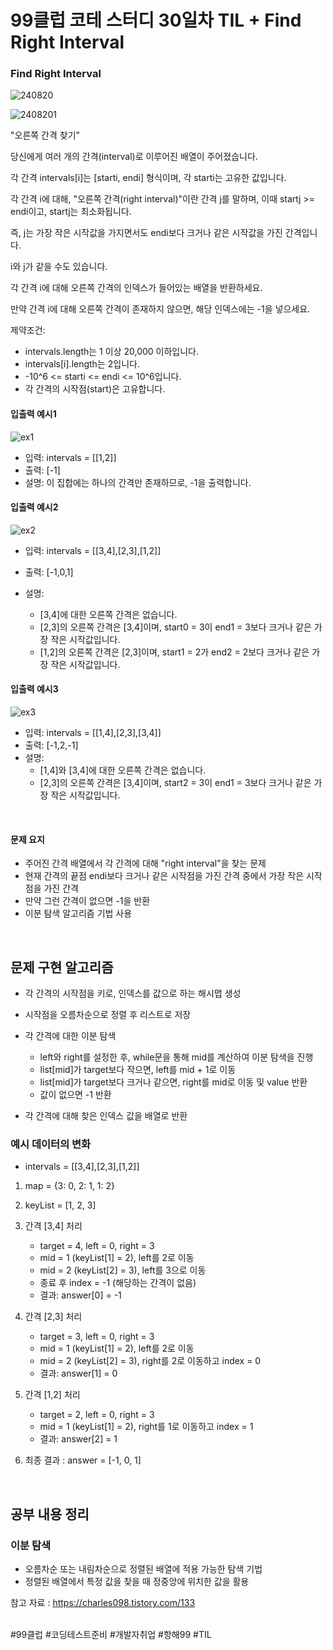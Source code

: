 # 99클럽 코테 스터디 30일차 TIL + Find Right Interval

### Find Right Interval

![240820](https://github.com/user-attachments/assets/dbdc3a58-7b19-4d9b-af9c-606f986c5b0d)

![2408201](https://github.com/user-attachments/assets/f79695ad-0ad5-4a72-a5b2-9a56cf36f5f9)

"오른쪽 간격 찾기"

당신에게 여러 개의 간격(interval)로 이루어진 배열이 주어졌습니다. 

각 간격 intervals[i]는 [starti, endi] 형식이며, 각 starti는 고유한 값입니다.

각 간격 i에 대해, "오른쪽 간격(right interval)"이란 간격 j를 말하며, 이때 startj >= endi이고, startj는 최소화됩니다. 

즉, j는 가장 작은 시작값을 가지면서도 endi보다 크거나 같은 시작값을 가진 간격입니다. 

i와 j가 같을 수도 있습니다.

각 간격 i에 대해 오른쪽 간격의 인덱스가 들어있는 배열을 반환하세요. 

만약 간격 i에 대해 오른쪽 간격이 존재하지 않으면, 해당 인덱스에는 -1을 넣으세요.

제약조건:

- intervals.length는 1 이상 20,000 이하입니다.
- intervals[i].length는 2입니다.
- -10^6 <= starti <= endi <= 10^6입니다.
- 각 간격의 시작점(start)은 고유합니다.

#### 입출력 예시1

![ex1](https://github.com/user-attachments/assets/c2801887-dbb7-4ccf-a06b-238915717865)

- 입력: intervals = [[1,2]]
- 출력: [-1]
- 설명: 이 집합에는 하나의 간격만 존재하므로, -1을 출력합니다.

#### 입출력 예시2

![ex2](https://github.com/user-attachments/assets/5ee8115a-52d1-4cb9-9c3d-b1ffd1936e46)

- 입력: intervals = [[3,4],[2,3],[1,2]]
- 출력: [-1,0,1]
- 설명:

    - [3,4]에 대한 오른쪽 간격은 없습니다.
    - [2,3]의 오른쪽 간격은 [3,4]이며, start0 = 3이 end1 = 3보다 크거나 같은 가장 작은 시작값입니다.
    - [1,2]의 오른쪽 간격은 [2,3]이며, start1 = 2가 end2 = 2보다 크거나 같은 가장 작은 시작값입니다.

#### 입출력 예시3

![ex3](https://github.com/user-attachments/assets/64db05f0-6a18-47ae-815f-f3ec3f290d3c)

- 입력: intervals = [[1,4],[2,3],[3,4]]
- 출력: [-1,2,-1]
- 설명:
    - [1,4]와 [3,4]에 대한 오른쪽 간격은 없습니다.
    - [2,3]의 오른쪽 간격은 [3,4]이며, start2 = 3이 end1 = 3보다 크거나 같은 가장 작은 시작값입니다.

<br>

#### 문제 요지
- 주어진 간격 배열에서 각 간격에 대해 "right interval"을 찾는 문제
- 현재 간격의 끝점 endi보다 크거나 같은 시작점을 가진 간격 중에서 가장 작은 시작점을 가진 간격
- 만약 그런 간격이 없으면 -1을 반환
- 이분 탐색 알고리즘 기법 사용


<br>

## 문제 구현 알고리즘
- 각 간격의 시작점을 키로, 인덱스를 값으로 하는 해시맵 생성
- 시작점을 오름차순으로 정렬 후 리스트로 저장
- 각 간격에 대한 이분 탐색

    - left와 right를 설정한 후, while문을 통해 mid를 계산하여 이분 탐색을 진행
    - list[mid]가 target보다 작으면, left를 mid + 1로 이동
    - list[mid]가 target보다 크거나 같으면, right를 mid로 이동 및 value 반환
    - 값이 없으면 -1 반환

- 각 간격에 대해 찾은 인덱스 값을 배열로 반환

### 예시 데이터의 변화
- intervals = [[3,4],[2,3],[1,2]]

1. map = {3: 0, 2: 1, 1: 2}
2. keyList = [1, 2, 3]
3. 간격 [3,4] 처리

    - target = 4, left = 0, right = 3
    - mid = 1 (keyList[1] = 2), left를 2로 이동
    - mid = 2 (keyList[2] = 3), left를 3으로 이동
    - 종료 후 index = -1 (해당하는 간격이 없음)
    - 결과: answer[0] = -1

4. 간격 [2,3] 처리

    - target = 3, left = 0, right = 3
    - mid = 1 (keyList[1] = 2), left를 2로 이동
    - mid = 2 (keyList[2] = 3), right를 2로 이동하고 index = 0
    - 결과: answer[1] = 0

5. 간격 [1,2] 처리

    - target = 2, left = 0, right = 3
    - mid = 1 (keyList[1] = 2), right를 1로 이동하고 index = 1
    - 결과: answer[2] = 1
    
6. 최종 결과 : answer = [-1, 0, 1]

<br>

## 공부 내용 정리
### 이분 탐색
- 오름차순 또는 내림차순으로 정렬된 배열에 적용 가능한 탐색 기법
- 정렬된 배열에서 특정 값을 찾을 때 정중앙에 위치한 값을 활용

참고 자료 : https://charles098.tistory.com/133




<br>
#99클럽 #코딩테스트준비 #개발자취업 #항해99 #TIL
